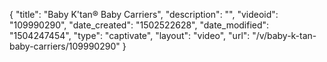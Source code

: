 {
    "title": "Baby K'tan&reg; Baby Carriers",
    "description": "",
    "videoid": "109990290",
    "date_created": "1502522628",
    "date_modified": "1504247454",
    "type": "captivate",
    "layout": "video",
    "url": "\/v\/baby-k-tan-baby-carriers\/109990290"
}
